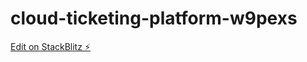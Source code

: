 # cloud-ticketing-platform-w9pexs

[Edit on StackBlitz ⚡️](https://stackblitz.com/edit/cloud-ticketing-platform-w9pexs)